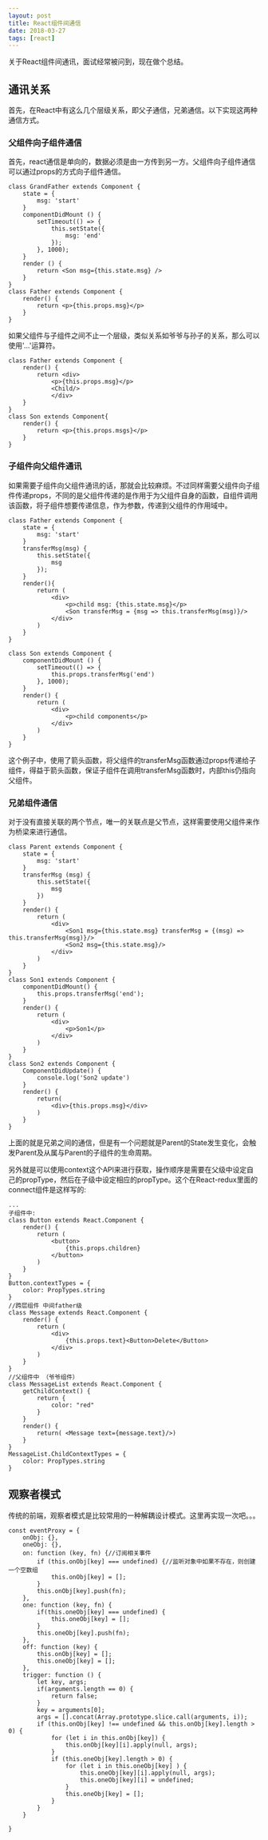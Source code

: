 ```yaml
---
layout: post
title: React组件间通信
date: 2018-03-27
tags: [react]
---
```


关于React组件间通讯，面试经常被问到，现在做个总结。

## 通讯关系

首先，在React中有这么几个层级关系，即父子通信，兄弟通信。以下实现这两种通信方式。

### 父组件向子组件通信

首先，react通信是单向的，数据必须是由一方传到另一方。父组件向子组件通信可以通过props的方式向子组件通信。

    class GrandFather extends Component {
        state = {
            msg: 'start'
        }
        componentDidMount () {
            setTimeout(() => {
                this.setState({
                    msg: 'end'
                });
            }, 1000);
        }
        render () {
            return <Son msg={this.state.msg} />
        }
    }
    class Father extends Component {
        render() {
            return <p>{this.props.msg}</p>
        }
    }

如果父组件与子组件之间不止一个层级，类似关系如爷爷与孙子的关系，那么可以使用'...'运算符。 

    class Father extends Component {
        render() {
            return <div>
                <p>{this.props.msg}</p>
                <Child/>
                </div>
        }
    }
    class Son extends Component{
        render() {
            return <p>{this.props.msgs}</p>
        }
    }

### 子组件向父组件通讯

如果需要子组件向父组件通讯的话，那就会比较麻烦。不过同样需要父组件向子组件传递props，不同的是父组件传递的是作用于为父组件自身的函数，自组件调用该函数，将子组件想要传递信息，作为参数，传递到父组件的作用域中。

    class Father extends Component {
        state = {
            msg: 'start'
        }
        transferMsg(msg) {
            this.setState({
                msg
            });
        }
        render(){
            return (
                <div>
                    <p>child msg: {this.state.msg}</p>
                    <Son transferMsg = {msg => this.transferMsg(msg)}/>
                </div>
            )
        }
    }

    class Son extends Component {
        componentDidMount () {
            setTimeout(() => {
                this.props.transferMsg('end')
            }, 1000);
        }
        render() {
            return (
                <div>
                    <p>child components</p>
                </div>
            )
        }
    }

这个例子中，使用了箭头函数，将父组件的transferMsg函数通过props传递给子组件，得益于箭头函数，保证子组件在调用transferMsg函数时，内部this仍指向父组件。

### 兄弟组件通信

对于没有直接关联的两个节点，唯一的关联点是父节点，这样需要使用父组件来作为桥梁来进行通信。

    class Parent extends Component {
        state = {
            msg: 'start'
        }
        transferMsg (msg) {
            this.setState({
                msg
            })
        }
        render() {
            return (
                <div>
                    <Son1 msg={this.state.msg} transferMsg = {(msg) => this.transferMsg(msg)}/>
                    <Son2 msg={this.state.msg}/>
                </div>
            )
        }
    }
    class Son1 extends Component {
        componentDidMount() {
            this.props.transferMsg('end');
        }
        render() {
            return (
                <div>
                    <p>Son1</p>
                </div>
            )
        }
    }
    class Son2 extends Component {
        ComponentDidUpdate() {
            console.log('Son2 update')
        }
        render() {
            return(
                <div>{this.props.msg}</div>
            )
        }
    }

上面的就是兄弟之间的通信，但是有一个问题就是Parent的State发生变化，会触发Parent及从属与Parent的子组件的生命周期。

另外就是可以使用context这个API来进行获取，操作顺序是需要在父级中设定自己的propType，然后在子级中设定相应的propType。这个在React-redux里面的connect组件是这样写的:

    ...
    子组件中:
    class Button extends React.Component {
        render() {
            return (
                <button>
                    {this.props.children}
                </button>
            )
        }
    }
    Button.contextTypes = {
        color: PropTypes.string
    }
    //跨层组件 中间father级
    class Message extends React.Component {
        render() {
            return (
                <div>
                    {this.props.text}<Button>Delete</Button>
                </div>
            )
        }
    }
    //父组件中 （爷爷组件）
    class MessageList extends React.Component {
        getChildContext() {
            return {
                color: "red"
            }
        }
        render() {
            return( <Message text={message.text}/>)
        }
    }
    MessageList.ChildContextTypes = {
        color: PropTypes.string 
    }


## 观察者模式

传统的前端，观察者模式是比较常用的一种解耦设计模式。这里再实现一次吧。。。

    const eventProxy = {
        onObj: {},
        oneObj: {},
        on: function (key, fn) {//订阅相关事件
            if (this.onObj[key] === undefined) {//监听对象中如果不存在，则创建一个空数组
                this.onObj[key] = [];
            }
            this.onObj[key].push(fn);
        },
        one: function (key, fn) {
            if(this.oneObj[key] === undefined) {
                this.oneObj[key] = [];
            }
            this.oneObj[key].push(fn);
        },
        off: function (key) {
            this.onObj[key] = [];
            this.oneObj[key] = [];
        },
        trigger: function () {
            let key, args;
            if(arguments.length == 0) {
                return false;
            }
            key = arguments[0];
            args = [].concat(Array.prototype.slice.call(arguments, i));
            if (this.onObj[key] !== undefined && this.onObj[key].length > 0) {
                for (let i in this.onObj[key]) {
                    this.onObj[key][i].apply(null, args);
                }
                if (this.oneObj[key].length > 0) {
                    for (let i in this.oneObj[key] ) {
                        this.oneObj[key][i].apply(null, args);
                        this.oneObj[key][i] = undefined;
                    }
                    this.oneObj[key] = [];
                }
            }
        }

    }

